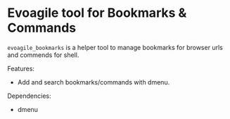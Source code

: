 # Evoagile tool for Bookmarks & Commands

`evoagile_bookmarks` is a helper tool to manage bookmarks for
browser urls and commends for shell.

Features:
- Add and search bookmarks/commands with dmenu.

Dependencies:
- dmenu
